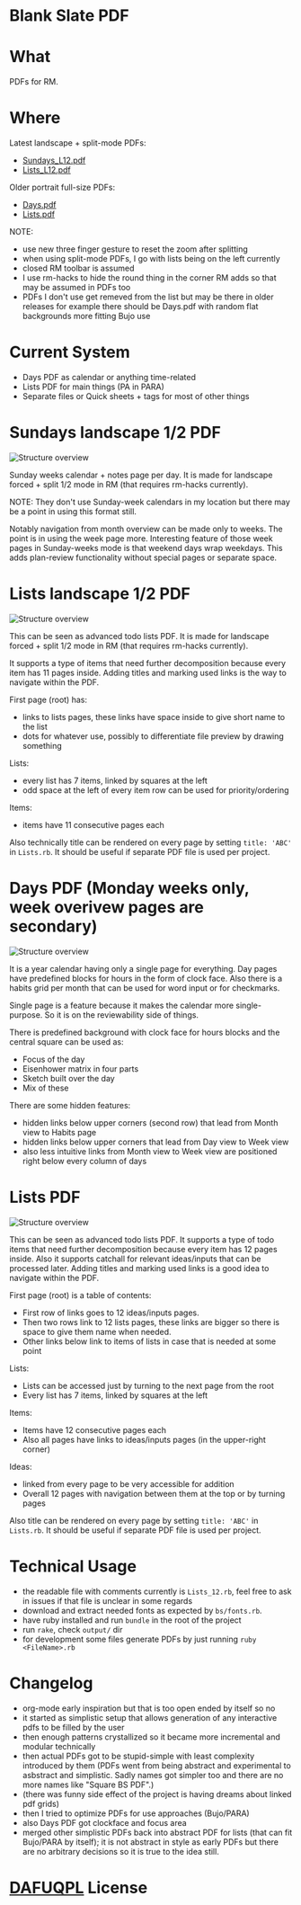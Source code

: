 # Blank Slate PDF

# What

PDFs for RM.

# Where

Latest landscape + split-mode PDFs:
- [Sundays_L12.pdf](https://github.com/sowcow/blank_slate_pdf/releases/latest/download/Sundays_L12.pdf)
- [Lists_L12.pdf](https://github.com/sowcow/blank_slate_pdf/releases/latest/download/Lists_L12.pdf)

Older portrait full-size PDFs:
- [Days.pdf](https://github.com/sowcow/blank_slate_pdf/releases/latest/download/Days.pdf)
- [Lists.pdf](https://github.com/sowcow/blank_slate_pdf/releases/latest/download/Lists.pdf)

NOTE:
- use new three finger gesture to reset the zoom after splitting
- when using split-mode PDFs, I go with lists being on the left currently
- closed RM toolbar is assumed
- I use rm-hacks to hide the round thing in the corner RM adds so that may be assumed in PDFs too
- PDFs I don't use get remeved from the list but may be there in older releases for example there should be Days.pdf with random flat backgrounds more fitting Bujo use

# Current System

- Days PDF as calendar or anything time-related
- Lists PDF for main things (PA in PARA)
- Separate files or Quick sheets + tags for most of other things

# Sundays landscape 1/2 PDF

![Structure overview](output/COLOR_Sundays_L12.png?raw=true)

Sunday weeks calendar + notes page per day.
It is made for landscape forced + split 1/2 mode in RM (that requires rm-hacks currently).

NOTE: They don't use Sunday-week calendars in my location but there may be a point in using this format still.

Notably navigation from month overview can be made only to weeks.
The point is in using the week page more.
Interesting feature of those week pages in Sunday-weeks mode is that weekend days wrap weekdays.
This adds plan-review functionality without special pages or separate space.

# Lists landscape 1/2 PDF

![Structure overview](output/COLOR_Lists_L12.png?raw=true)

This can be seen as advanced todo lists PDF.
It is made for landscape forced + split 1/2 mode in RM (that requires rm-hacks currently).

It supports a type of items that need further decomposition because every item has 11 pages inside.
Adding titles and marking used links is the way to navigate within the PDF.

First page (root) has:
- links to lists pages, these links have space inside to give short name to the list
- dots for whatever use, possibly to differentiate file preview by drawing something

Lists:
- every list has 7 items, linked by squares at the left
- odd space at the left of every item row can be used for priority/ordering

Items:
- items have 11 consecutive pages each

Also technically title can be rendered on every page by setting `title: 'ABC'` in `Lists.rb`.
It should be useful if separate PDF file is used per project.

# Days PDF (Monday weeks only, week overivew pages are secondary)

![Structure overview](output/COLOR_Days.png?raw=true)

It is a year calendar having only a single page for everything.
Day pages have predefined blocks for hours in the form of clock face.
Also there is a habits grid per month that can be used for word input or for checkmarks.

Single page is a feature because it makes the calendar more single-purpose.
So it is on the reviewability side of things.

There is predefined background with clock face for hours blocks and the central square can be used as:
- Focus of the day
- Eisenhower matrix in four parts
- Sketch built over the day
- Mix of these

There are some hidden features:
- hidden links below upper corners (second row) that lead from Month view to Habits page
- hidden links below upper corners that lead from Day view to Week view
- also less intuitive links from Month view to Week view are positioned right below every column of days

# Lists PDF

![Structure overview](output/COLOR_Lists.png?raw=true)

This can be seen as advanced todo lists PDF.
It supports a type of todo items that need further decomposition because every item has 12 pages inside.
Also it supports catchall for relevant ideas/inputs that can be processed later.
Adding titles and marking used links is a good idea to navigate within the PDF.

First page (root) is a table of contents:
- First row of links goes to 12 ideas/inputs pages.
- Then two rows link to 12 lists pages, these links are bigger so there is space to give them name when needed.
- Other links below link to items of lists in case that is needed at some point

Lists:
- Lists can be accessed just by turning to the next page from the root
- Every list has 7 items, linked by squares at the left

Items:
- Items have 12 consecutive pages each
- Also all pages have links to ideas/inputs pages (in the upper-right corner)

Ideas:
- linked from every page to be very accessible for addition
- Overall 12 pages with navigation between them at the top or by turning pages

Also title can be rendered on every page by setting `title: 'ABC'` in `Lists.rb`.
It should be useful if separate PDF file is used per project.

# Technical Usage

- the readable file with comments currently is `Lists_12.rb`, feel free to ask in issues if that file is unclear in some regards
- download and extract needed fonts as expected by `bs/fonts.rb`.
- have ruby installed and run `bundle` in the root of the project
- run `rake`, check `output/` dir
- for development some files generate PDFs by just running `ruby <FileName>.rb`

# Changelog

- org-mode early inspiration but that is too open ended by itself so no 
- it started as simplistic setup that allows generation of any interactive pdfs to be filled by the user
- then enough patterns crystallized so it became more incremental and modular technically
- then actual PDFs got to be stupid-simple with least complexity introduced by them
  (PDFs went from being abstract and experimental to asbstract and simplistic. Sadly names got simpler too and there are no more names like "Square BS PDF".)
- (there was funny side effect of the project is having dreams about linked pdf grids)
- then I tried to optimize PDFs for use approaches (Bujo/PARA)
- also Days PDF got clockface and focus area
- merged other simplistic PDFs back into abstract PDF for lists (that can fit Bujo/PARA by itself);
  it is not abstract in style as early PDFs but there are no arbitrary decisions so it is true to the idea still.


# [DAFUQPL](https://github.com/dafuqpl/dafuqpl) License
